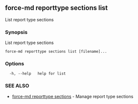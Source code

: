 ## force-md reporttype sections list

List report type sections

### Synopsis

List report type sections

```
force-md reporttype sections list [filename]...
```

### Options

```
  -h, --help   help for list
```

### SEE ALSO

* [force-md reporttype sections](force-md_reporttype_sections.md)	 - Manage report type sections

